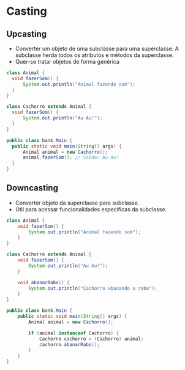 # Casting
## Upcasting
  - Converter um objeto de uma subclasse para uma superclasse. A subclasse herda todos os atributos e métodos da superclasse.
  - Quer-se tratar objetos de forma genérica

  ```Java
class Animal {
    void fazerSom() {
        System.out.println("Animal fazendo som");
    }
}

class Cachorro extends Animal {
    void fazerSom() {
        System.out.println("Au Au!");
    }
}

public class bank.Main {
    public static void main(String[] args) {
        Animal animal = new Cachorro();
        animal.fazerSom(); // Saída: Au Au!
    }
}
  ```

## Downcasting
- Converter objeto da superclasse para subclasse.
- Útil para acessar funcionalidades específicas da subclasse.

```Java
class Animal {
    void fazerSom() {
        System.out.println("Animal fazendo som");
    }
}

class Cachorro extends Animal {
    void fazerSom() {
        System.out.println("Au Au!");
    }

    void abanarRabo() {
        System.out.println("Cachorro abanando o rabo");
    }
}

public class bank.Main {
    public static void main(String[] args) {
        Animal animal = new Cachorro();

        if (animal instanceof Cachorro) {
            Cachorro cachorro = (Cachorro) animal;
            cachorro.abanarRabo();
        }
    }
}
```
